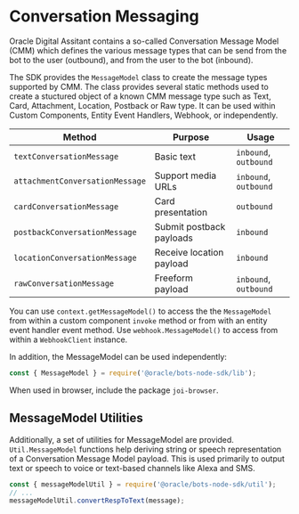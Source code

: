 # Conversation Messaging 

Oracle Digital Assitant contains a so-called Conversation Message Model (CMM) which defines the various message types that can be send from the bot to the user (outbound), and from the user to the bot (inbound).

The SDK provides the `MessageModel` class to create the message types supported by CMM.
The class provides several static methods used to create a stuctured object of a
known CMM message type such as Text, Card, Attachment, Location,
Postback or Raw type. It can be used within Custom Components, Entity Event Handlers, Webhook, or
independently. 

| Method | Purpose | Usage |
|--|--|--|
| `textConversationMessage` | Basic text | `inbound`, `outbound` |
| `attachmentConversationMessage` | Support media URLs | `inbound`, `outbound` |
| `cardConversationMessage` | Card presentation | `outbound` |
| `postbackConversationMessage` | Submit postback payloads | `inbound` |
| `locationConversationMessage` | Receive location payload | `inbound` |
| `rawConversationMessage` | Freeform payload | `inbound`, `outbound` |

You can use `context.getMessageModel()` to access the the `MessageModel` from within a custom component `invoke` method or from with an entity event handler event method. Use `webhook.MessageModel()` to access from within a `WebhookClient` instance.

In addition, the MessageModel can be used independently:

```javascript
const { MessageModel } = require('@oracle/bots-node-sdk/lib');
```

When used in browser, include the package `joi-browser`.

## MessageModel Utilities

Additionally, a set of utilities for MessageModel are provided. `Util.MessageModel`
functions help deriving string or speech representation of a Conversation Message
Model payload. This is used primarily to output text or speech to voice or
text-based channels like Alexa and SMS.

```javascript
const { messageModelUtil } = require('@oracle/bots-node-sdk/util');
// ...
messageModelUtil.convertRespToText(message);
```

